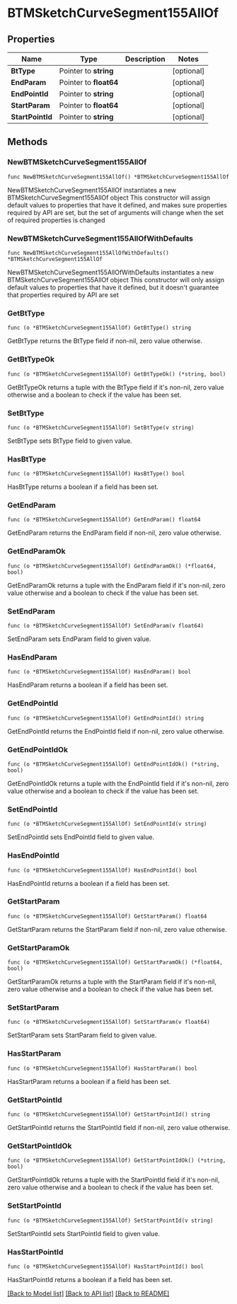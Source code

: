 # BTMSketchCurveSegment155AllOf

## Properties

Name | Type | Description | Notes
------------ | ------------- | ------------- | -------------
**BtType** | Pointer to **string** |  | [optional] 
**EndParam** | Pointer to **float64** |  | [optional] 
**EndPointId** | Pointer to **string** |  | [optional] 
**StartParam** | Pointer to **float64** |  | [optional] 
**StartPointId** | Pointer to **string** |  | [optional] 

## Methods

### NewBTMSketchCurveSegment155AllOf

`func NewBTMSketchCurveSegment155AllOf() *BTMSketchCurveSegment155AllOf`

NewBTMSketchCurveSegment155AllOf instantiates a new BTMSketchCurveSegment155AllOf object
This constructor will assign default values to properties that have it defined,
and makes sure properties required by API are set, but the set of arguments
will change when the set of required properties is changed

### NewBTMSketchCurveSegment155AllOfWithDefaults

`func NewBTMSketchCurveSegment155AllOfWithDefaults() *BTMSketchCurveSegment155AllOf`

NewBTMSketchCurveSegment155AllOfWithDefaults instantiates a new BTMSketchCurveSegment155AllOf object
This constructor will only assign default values to properties that have it defined,
but it doesn't guarantee that properties required by API are set

### GetBtType

`func (o *BTMSketchCurveSegment155AllOf) GetBtType() string`

GetBtType returns the BtType field if non-nil, zero value otherwise.

### GetBtTypeOk

`func (o *BTMSketchCurveSegment155AllOf) GetBtTypeOk() (*string, bool)`

GetBtTypeOk returns a tuple with the BtType field if it's non-nil, zero value otherwise
and a boolean to check if the value has been set.

### SetBtType

`func (o *BTMSketchCurveSegment155AllOf) SetBtType(v string)`

SetBtType sets BtType field to given value.

### HasBtType

`func (o *BTMSketchCurveSegment155AllOf) HasBtType() bool`

HasBtType returns a boolean if a field has been set.

### GetEndParam

`func (o *BTMSketchCurveSegment155AllOf) GetEndParam() float64`

GetEndParam returns the EndParam field if non-nil, zero value otherwise.

### GetEndParamOk

`func (o *BTMSketchCurveSegment155AllOf) GetEndParamOk() (*float64, bool)`

GetEndParamOk returns a tuple with the EndParam field if it's non-nil, zero value otherwise
and a boolean to check if the value has been set.

### SetEndParam

`func (o *BTMSketchCurveSegment155AllOf) SetEndParam(v float64)`

SetEndParam sets EndParam field to given value.

### HasEndParam

`func (o *BTMSketchCurveSegment155AllOf) HasEndParam() bool`

HasEndParam returns a boolean if a field has been set.

### GetEndPointId

`func (o *BTMSketchCurveSegment155AllOf) GetEndPointId() string`

GetEndPointId returns the EndPointId field if non-nil, zero value otherwise.

### GetEndPointIdOk

`func (o *BTMSketchCurveSegment155AllOf) GetEndPointIdOk() (*string, bool)`

GetEndPointIdOk returns a tuple with the EndPointId field if it's non-nil, zero value otherwise
and a boolean to check if the value has been set.

### SetEndPointId

`func (o *BTMSketchCurveSegment155AllOf) SetEndPointId(v string)`

SetEndPointId sets EndPointId field to given value.

### HasEndPointId

`func (o *BTMSketchCurveSegment155AllOf) HasEndPointId() bool`

HasEndPointId returns a boolean if a field has been set.

### GetStartParam

`func (o *BTMSketchCurveSegment155AllOf) GetStartParam() float64`

GetStartParam returns the StartParam field if non-nil, zero value otherwise.

### GetStartParamOk

`func (o *BTMSketchCurveSegment155AllOf) GetStartParamOk() (*float64, bool)`

GetStartParamOk returns a tuple with the StartParam field if it's non-nil, zero value otherwise
and a boolean to check if the value has been set.

### SetStartParam

`func (o *BTMSketchCurveSegment155AllOf) SetStartParam(v float64)`

SetStartParam sets StartParam field to given value.

### HasStartParam

`func (o *BTMSketchCurveSegment155AllOf) HasStartParam() bool`

HasStartParam returns a boolean if a field has been set.

### GetStartPointId

`func (o *BTMSketchCurveSegment155AllOf) GetStartPointId() string`

GetStartPointId returns the StartPointId field if non-nil, zero value otherwise.

### GetStartPointIdOk

`func (o *BTMSketchCurveSegment155AllOf) GetStartPointIdOk() (*string, bool)`

GetStartPointIdOk returns a tuple with the StartPointId field if it's non-nil, zero value otherwise
and a boolean to check if the value has been set.

### SetStartPointId

`func (o *BTMSketchCurveSegment155AllOf) SetStartPointId(v string)`

SetStartPointId sets StartPointId field to given value.

### HasStartPointId

`func (o *BTMSketchCurveSegment155AllOf) HasStartPointId() bool`

HasStartPointId returns a boolean if a field has been set.


[[Back to Model list]](../README.md#documentation-for-models) [[Back to API list]](../README.md#documentation-for-api-endpoints) [[Back to README]](../README.md)


